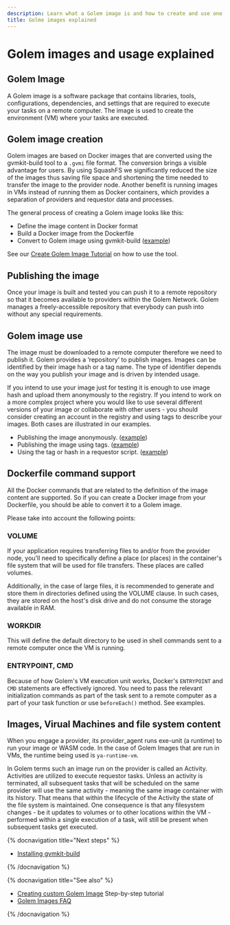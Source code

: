 ```yaml
---
description: Learn what a Golem image is and how to create and use one
title: Golme images explained
---
```


# Golem images and usage explained

## Golem Image

A Golem image is a software package that contains libraries, tools, configurations, dependencies, and settings that are required to execute your tasks on a remote computer. The image is used to create the environment (VM) where your tasks are executed.

## Golem image creation 

Golem images are based on Docker images that are converted using the gvmkit-build tool to a `.gvmi` file format. The conversion brings a visible advantage for users. By using SquashFS we significantly reduced the size of the images thus saving file space and shortening the time needed to transfer the image to the provider node. Another benefit is running images in VMs instead of running them as Docker containers, which provides a separation of providers and requestor data and processes.

The general process of creating a Golem image looks like this:

* Define the image content in Docker format
* Build a Docker image from the Dockerfile
* Convert to Golem image using gvmkit-build ([example](/docs/creators/javascript/examples/tools/converting-docker-image-to-golem-format))

See our [Create Golem Image Tutorial](/docs/creators/javascript/tutorials/building-custom-image) on how to use the tool. 

## Publishing the image

Once your image is built and tested you can push it to a remote repository so that it becomes available to providers within the Golem Network. Golem manages a freely-accessible repository that everybody can push into without any special requirements. 


## Golem image use

The image must be downloaded to a remote computer therefore we need to publish it. Golem provides a ‘repository’ to publish images. Images can be identified by their image hash or a tag name. The type of identifier depends on the way you publish your image and is driven by intended usage.

If you intend to use your image just for testing it is enough to use image hash and upload them anonymously to the registry. If you intend to work on a more complex project where you would like to use several different versions of your image or collaborate with other users - you should consider creating an account in the registry and using tags to describe your images. Both cases are illustrated in our examples.

- Publishing the image anonymously. ([example](/docs/creators/javascript/examples/tools/publishing-custom-images#publishing-custom-golem-image-to-the-registry-hash-based))
- Publishing the image using tags. ([example](/docs/creators/javascript/examples/tools/publishing-custom-images#publishing-custom-golem-image-to-the-registry-tag-based))
- Using the tag or hash in a requestor script. ([example](/docs/creators/javascript/examples/working-with-images))

## Dockerfile command support 

All the Docker commands that are related to the definition of the image content are supported. So if you can create a Docker image from your Dockerfile, you should be able to convert it to a Golem image.

Please take into account the following points:

### VOLUME

If your application requires transferring files to and/or from the provider node, you'll need to specifically define a place (or places) in the container's file system that will be used for file transfers. These places are called volumes.

Additionally, in the case of large files, it is recommended to generate and store them in directories defined using the VOLUME clause. In such cases, they are stored on the host's disk drive and do not consume the storage available in RAM.

### WORKDIR

This will define the default directory to be used in shell commands sent to a remote computer once the VM is running.

### ENTRYPOINT, CMD

Because of how Golem's VM execution unit works, Docker's `ENTRYPOINT` and `CMD` statements are effectively ignored. You need to pass the relevant initialization commands as part of the task sent to a remote computer as a part of your task function or use `beforeEach()` method. See examples.

## Images, Virual Machines and file system content

When you engage a provider, its provider_agent runs exe-unit (a runtime) to run your image or WASM code. In the case of Golem Images that are run in VMs, the runtime being used is `ya-runtime-vm`.

In Golem terms such an image run on the provider is called an Activity. Activities are utilized to execute requestor tasks. Unless an activity is terminated, all subsequent tasks that will be scheduled on the same provider will use the same activity - meaning the same image container with its history. That means that within the lifecycle of the Activity the state of the file system is maintained. One consequence is that any filesystem changes - be it updates to volumes or to other locations within the VM - performed within a single execution of a task, will still be present when subsequent tasks get executed.

{% docnavigation title="Next steps" %}

- [Installing gvmkit-build](/docs/creators/javascript/examples/tools/gvmkit-build-installation)

{% /docnavigation %}

{% docnavigation title="See also" %}

- [Creating custom Golem Image](/docs/creators/javascript/tutorials/building-custom-image) Step-by-step tutorial
- [Golem Images FAQ](/docs/creators/javascript/guides/golem-images-faq)

{% /docnavigation %}